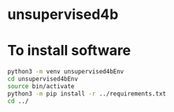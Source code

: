 # unsupervised4b

# To install software


```bash
python3 -m venv unsupervised4bEnv
cd unsupervised4bEnv
source bin/activate
python3 -m pip install -r ../requirements.txt
cd ../
```
